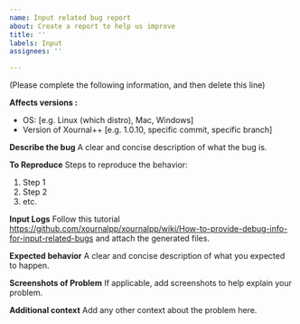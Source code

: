 ```yaml
---
name: Input related bug report
about: Create a report to help us improve
title: ''
labels: Input
assignees: ''

---
```


(Please complete the following information, and then delete this line)

**Affects versions :**
 - OS: [e.g. Linux (which distro), Mac, Windows]
 - Version of Xournal++ [e.g. 1.0.10, specific commit, specific branch]

**Describe the bug**
A clear and concise description of what the bug is.

**To Reproduce**
Steps to reproduce the behavior:
1. Step 1
2. Step 2
3. etc.

**Input Logs**
Follow this tutorial https://github.com/xournalpp/xournalpp/wiki/How-to-provide-debug-info-for-input-related-bugs and attach the generated files.

**Expected behavior**
A clear and concise description of what you expected to happen.

**Screenshots of Problem**
If applicable, add screenshots to help explain your problem.

**Additional context**
Add any other context about the problem here.
